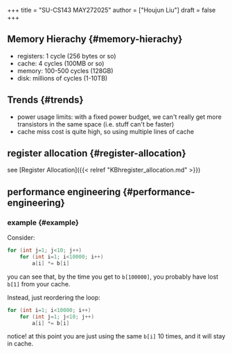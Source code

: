 +++
title = "SU-CS143 MAY272025"
author = ["Houjun Liu"]
draft = false
+++

## Memory Hierachy {#memory-hierachy}

-   registers: 1 cycle (256 bytes or so)
-   cache: 4 cycles (100MB or so)
-   memory: 100-500 cycles (128GB)
-   disk: millions of cycles (1-10TB)


## Trends {#trends}

-   power usage limits: with a fixed power budget, we can't really get more transistors in the same space (i.e. stuff can't be faster)
-   cache miss cost is quite high, so using multiple lines of cache


## register allocation {#register-allocation}

see [Register Allocation]({{< relref "KBhregister_allocation.md" >}})


## performance engineering {#performance-engineering}


### example {#example}

Consider:

```c
for (int j=1; j<10; j++)
    for (int i=1; i<10000; i++)
        a[i] *= b[i]
```

you can see that, by the time you get to `b[100000]`, you probably have lost `b[1]` from your cache.

Instead, just reordering the loop:

```c
for (int i=1; i<10000; i++)
    for (int j=1; j<10; j++)
        a[i] *= b[i]
```

notice! at this point you are just using the same `b[i]` 10 times, and it will stay in cache.
